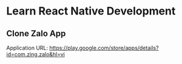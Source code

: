 # Learn React Native Development

## Clone Zalo App

Application URL: https://play.google.com/store/apps/details?id=com.zing.zalo&hl=vi